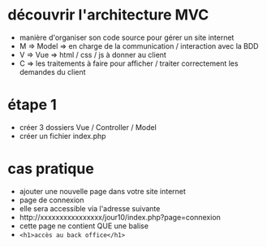 # découvrir l'architecture MVC 

- manière d'organiser son code source pour gérer un site internet 
- M => Model => en charge de la communication / interaction avec la BDD
- V => Vue => html / css / js à donner au client
- C => les traitements à faire pour afficher / traiter correctement les demandes du client

# étape 1
- créer 3 dossiers Vue / Controller / Model
- créer un fichier index.php

# cas pratique

- ajouter une nouvelle page dans votre site internet 
- page de connexion
- elle sera accessible via l'adresse suivante
- http://xxxxxxxxxxxxxxxx/jour10/index.php?page=connexion
- cette page ne contient QUE une balise 
- `<h1>accès au back office</h1>`